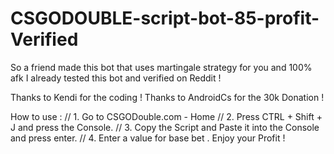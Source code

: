 # CSGODOUBLE-script-bot-85-profit-Verified
So a friend made this bot that uses martingale strategy for you and 100% afk 
I already tested this bot and verified on Reddit ! 

Thanks to Kendi for the coding ! 
Thanks to AndroidCs for the 30k Donation !

How to use : 
// 1. Go to CSGODouble.com - Home
// 2. Press CTRL + Shift + J and press the Console.
// 3. Copy the Script and Paste it into the Console and press enter.
// 4. Enter a value for base bet . Enjoy your Profit !
